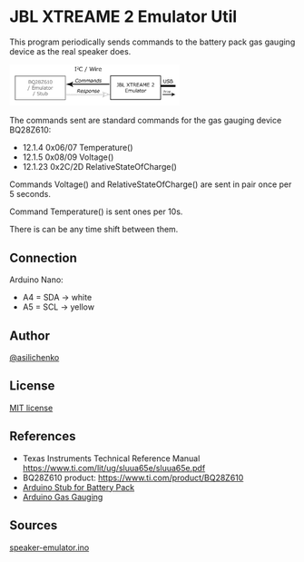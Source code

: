 # JBL XTREAME 2 Emulator Util

This program periodically sends commands to the battery pack gas gauging device as the real speaker does.

<img width="300" src="speaker-emulator.png" alt="JBL XTREAME 2 Emulator"/>

The commands sent are standard commands for the gas gauging device BQ28Z610:
- 12.1.4 0x06/07 Temperature()
- 12.1.5 0x08/09 Voltage()
- 12.1.23 0x2C/2D RelativeStateOfCharge()

Commands Voltage() and RelativeStateOfCharge() are sent in pair once per 5 seconds.

Command Temperature() is sent ones per 10s.

There is can be any time shift between them.

## Connection

Arduino Nano:
- A4 = SDA -> white
- A5 = SCL -> yellow

## Author
[@asilichenko](https://github.com/asilichenko)

## License
[MIT license](/LICENSE)

## References
- Texas Instruments Technical Reference Manual https://www.ti.com/lit/ug/sluua65e/sluua65e.pdf
- BQ28Z610 product: https://www.ti.com/product/BQ28Z610
- [Arduino Stub for Battery Pack](/battery-stub)
- [Arduino Gas Gauging](gas-gauging)

## Sources
[speaker-emulator.ino](speaker-emulator.ino)
